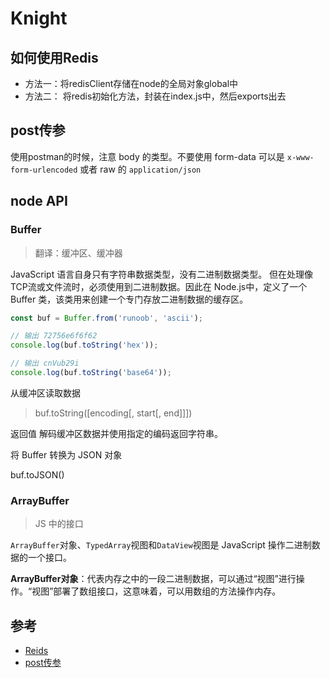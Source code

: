 # Knight

## 如何使用Redis

* 方法一：将redisClient存储在node的全局对象global中
* 方法二： 将redis初始化方法，封装在index.js中，然后exports出去

## post传参

使用postman的时候，注意 body 的类型。不要使用 form-data
可以是 `x-www-form-urlencoded` 或者 raw 的 `application/json`

## node API

### Buffer

> 翻译：缓冲区、缓冲器

JavaScript 语言自身只有字符串数据类型，没有二进制数据类型。
但在处理像TCP流或文件流时，必须使用到二进制数据。因此在 Node.js中，定义了一个 Buffer 类，该类用来创建一个专门存放二进制数据的缓存区。

```js
const buf = Buffer.from('runoob', 'ascii');

// 输出 72756e6f6f62
console.log(buf.toString('hex'));

// 输出 cnVub29i
console.log(buf.toString('base64'));
```

从缓冲区读取数据

> buf.toString([encoding[, start[, end]]])

返回值
解码缓冲区数据并使用指定的编码返回字符串。

将 Buffer 转换为 JSON 对象

buf.toJSON()

### ArrayBuffer

> JS 中的接口

`ArrayBuffer`对象、`TypedArray`视图和`DataView`视图是 JavaScript 操作二进制数据的一个接口。

**ArrayBuffer对象**：代表内存之中的一段二进制数据，可以通过“视图”进行操作。“视图”部署了数组接口，这意味着，可以用数组的方法操作内存。

## 参考

* [Reids](http://www.cnblogs.com/wuwanyu/p/wuwanyu20160331.html)
* [post传参](http://www.cnblogs.com/wteam-xq/p/4316832.html)